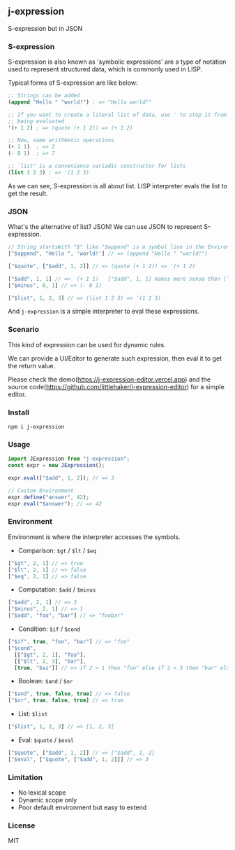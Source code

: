 ## j-expression

S-expression but in JSON

### S-expression

S-expression is also known as 'symbolic expressions' are a type of notation used to represent structured data, which is commonly used in LISP.

Typical forms of S-expression are like below:

```scheme
;; Strings can be added
(append "Hello " "world!") ; => "Hello world!"

;; If you want to create a literal list of data, use ' to stop it from
;; being evaluated
'(+ 1 2) ; => (quote (+ 1 2)) => (+ 1 2)

;; Now, some arithmetic operations
(+ 1 1)  ; => 2
(- 8 1)  ; => 7

;; `list' is a convenience variadic constructor for lists
(list 1 2 3) ; => '(1 2 3)
```

As we can see, S-expression is all about list. LISP interpreter evals the list to get the result.

### JSON

What's the alternative of list? JSON! We can use JSON to represent S-expression.

```javascript
// String startsWith "$" like "$append" is a symbol live in the Environment, otherwise "Hello " is a string.
["$append", "Hello ", 'world!'] // => (append "Hello " "world!")

["$quote", ["$add", 1, 2]] // => (quote (+ 1 2)) => '(+ 1 2)

["$add", 1, 1] // =>  (+ 1 1)   ["$add", 1, 1] makes more sense than ["$+", 1, 1]
["$minus", 8, 1] // => (- 8 1)

["$list", 1, 2, 3] // => (list 1 2 3) => '(1 2 3)
```

And `j-expression` is a simple interpreter to eval these expressions.

### Scenario
This kind of expression can be used for dynamic rules.

We can provide a UI/Editor to generate such expression, then eval it to get the return value.

Please check the demo(https://j-expression-editor.vercel.app) and the source code(https://github.com/littlehaker/j-expression-editor) for a simple editor.

### Install

`npm i j-expression`

### Usage

```javascript
import JExpression from "j-expression";
const expr = new JExpression();

expr.eval(["$add", 1, 2]); // => 3

// Custom Environment
expr.define("answer", 42);
expr.eval("$answer"); // => 42
```

### Environment
Environment is where the interpreter accesses the symbols.
- Comparison: `$gt` / `$lt` / `$eq`
```javascript
["$gt", 2, 1] // => true
["$lt", 2, 1] // => false
["$eq", 2, 1] // => false
```
- Computation: `$add` / `$minus`
```javascript
["$add", 2, 1] // => 3
["$minus", 2, 1] // => 1
["$add", "foo", "bar"] // => "foobar"
```
- Condition: `$if` / `$cond`
```javascript
["$if", true, "foo", "bar"] // => "foo"
["$cond",
  [["$gt", 2, 1], "foo"],
  [["$lt", 2, 3], "bar"],
  [true, "baz"]] // => if 2 > 1 then "foo" else if 2 < 3 then "bar" else baz => "foo"
```
- Boolean: `$and` / `$or`
```javascript
["$and", true, false, true] // => false
["$or", true, false, true] // => true
```
- List: `$list`
```javascript
["$list", 1, 2, 3] // => [1, 2, 3]
```
- Eval: `$quote` / `$eval`
```javascript
["$quote", ["$add", 1, 2]] // => ["$add", 1, 2]
["$eval", ["$quote", ["$add", 1, 2]]] // => 3
```

### Limitation
- No lexical scope
- Dynamic scope only
- Poor default environment but easy to extend

### License

MIT
